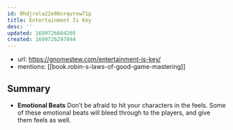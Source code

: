```yaml
---
id: 0hdjrela22e86nrqvrew71p
title: Entertainment Is Key
desc: ''
updated: 1699726604205
created: 1699726297044
---
```


- url: https://gnomestew.com/entertainment-is-key/
- mentions: [[book.robin-s-laws-of-good-game-mastering]]

## Summary

-  **Emotional Beats** Don’t be afraid to hit your characters in the feels. Some of these emotional beats will bleed through to the players, and give them feels as well.